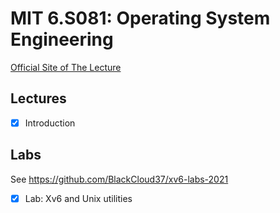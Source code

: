 # MIT 6.S081: Operating System Engineering

[Official Site of The Lecture](https://pdos.csail.mit.edu/6.828/2021/schedule.html)

## Lectures

- [x] Introduction

## Labs

See https://github.com/BlackCloud37/xv6-labs-2021

- [x] Lab: Xv6 and Unix utilities

